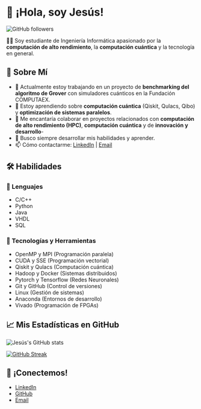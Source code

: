 # 👋 ¡Hola, soy Jesús!

![GitHub followers](https://img.shields.io/github/followers/Cerrudoxx?style=social)

👨‍💻 Soy estudiante de Ingeniería Informática apasionado por la **computación de alto rendimiento**, la **computación cuántica** y la tecnología en general.

## 🌟 Sobre Mí

- 🔭 Actualmente estoy trabajando en un proyecto de **benchmarking del algoritmo de Grover** con simuladores cuánticos en la Fundación COMPUTAEX.
- 🌱 Estoy aprendiendo sobre **computación cuántica** (Qiskit, Qulacs, Qibo) y **optimización de sistemas paralelos**.
- 👯 Me encantaría colaborar en proyectos relacionados con **computación de alto rendimiento (HPC)**, **computación cuántica** y de **innovación y desarrollo**-
- 🤔 Busco siempre desarrollar mis habilidades y aprender.
- 📫 Cómo contactarme: [LinkedIn](https://www.linkedin.com/in/jesuscerrudo/) | [Email](mailto:jesuscerrudoh@gmail.com)

## 🛠️ Habilidades

### 🔧 Lenguajes

- C/C++
- Python
- Java
- VHDL
- SQL

### 🧰 Tecnologías y Herramientas

- OpenMP y MPI (Programación paralela)
- CUDA y SSE (Programación vectorial)
- Qiskit y Qulacs (Computación cuántica)
- Hadoop y Docker (Sistemas distribuidos)
- Pytorch y Tensorflow (Redes Neuronales)
- Git y GitHub (Control de versiones)
- Linux (Gestión de sistemas)
- Anaconda (Entornos de desarrollo)
- Vivado (Programación de FPGAs)

## 📈 Mis Estadísticas en GitHub

![Jesús's GitHub stats](https://github-readme-stats.vercel.app/api?username=Cerrudoxx&show_icons=true)

[![GitHub Streak](https://github-readme-streak-stats.herokuapp.com?user=Cerrudoxx)](https://git.io/streak-stats)

## 🤝 ¡Conectemos!

- [LinkedIn](https://www.linkedin.com/in/jesuscerrudo/)
- [GitHub](https://github.com/Cerrudoxx)
- [Email](mailto:jesuscerrudoh@gmail.com)
